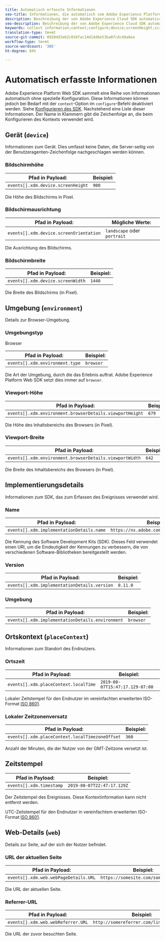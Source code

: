 ```yaml
---
title: Automatisch erfasste Informationen
seo-title: Informationen, die automatisch vom Adobe Experience Platform Web SDK erfasst werden
description: Beschreibung der von Adobe Experience Cloud SDK automatisch erfassten Informationen
seo-description: Beschreibung der von Adobe Experience Cloud SDK automatisch erfassten Informationen
keywords: collect information;context;configure;device;screenHeight;screen Height;screenOrientation;screen Orientation;screenWidth;screen Width;environment;viewportHeight;viewport Height;viewportWidth;viewport Width;crowserDetails;browser details;implementationDetails;implementation Details;name;version;placeContext;localTime;local Time;localTimezoneOffset;local Timezone Offset;timestamp;web;url;webPageDetails;web Page Details;webReferrer;web Referrer;landscape;portrait;
translation-type: tm+mt
source-git-commit: 0928dd3eb2c034fac14d14d6e53ba07cdc49a6ea
workflow-type: tm+mt
source-wordcount: '385'
ht-degree: 84%

---
```



# Automatisch erfasste Informationen

Adobe Experience Platform Web SDK sammelt eine Reihe von Informationen automatisch ohne spezielle Konfiguration. Diese Informationen können jedoch bei Bedarf mit der `context`-Option im `configure`-Befehl deaktiviert werden. Siehe [Konfigurieren des SDK](../fundamentals/configuring-the-sdk.md). Nachstehend eine Liste dieser Informationen. Der Name in Klammern gibt die Zeichenfolge an, die beim Konfigurieren des Kontexts verwendet wird.

## Gerät (`device`)

Informationen zum Gerät. Dies umfasst keine Daten, die Server-seitig von der Benutzeragenten-Zeichenfolge nachgeschlagen werden können.

### Bildschirmhöhe

| **Pfad in Payload:** | **Beispiel:** |
| ---------------------------------- | ------------ |
| `events[].xdm.device.screenHeight` | `900` |

Die Höhe des Bildschirms in Pixel.

### Bildschirmausrichtung

| **Pfad in Payload:** | **Mögliche Werte:** |
| --------------------------------------- | ------------------------- |
| `events[].xdm.device.screenOrientation` | `landscape` oder `portrait` |

Die Ausrichtung des Bildschirms.

### Bildschirmbreite

| **Pfad in Payload:** | **Beispiel:** |
| --------------------------------- | ------------ |
| `events[].xdm.device.screenWidth` | `1440` |

Die Breite des Bildschirms (in Pixel).

## Umgebung (`environment`)

Details zur Browser-Umgebung.

### Umgebungstyp

Browser

| **Pfad in Payload:** | **Beispiel:** |
| ------------------------------- | ------------ |
| `events[].xdm.environment.type` | `browser` |

Die Art der Umgebung, durch die das Erlebnis auftrat. Adobe Experience Platform Web SDK setzt dies immer auf `browser`.

### Viewport-Höhe

| **Pfad in Payload:** | **Beispiel:** |
| -------------------------------------------------------- | ------------ |
| `events[].xdm.environment.browserDetails.viewportHeight` | `679` |

Die Höhe des Inhaltsbereichs des Browsers (in Pixel).

### Viewport-Breite

| **Pfad in Payload:** | **Beispiel:** |
| ------------------------------------------------------- | ------------ |
| `events[].xdm.environment.browserDetails.viewportWidth` | `642` |

Die Breite des Inhaltsbereichs des Browsers (in Pixel).

## Implementierungsdetails

Informationen zum SDK, das zum Erfassen des Ereignisses verwendet wird.

### Name

| **Pfad in Payload:** | **Beispiel:** |
| ----------------------------------------- | --------------------------------------- |
| `events[].xdm.implementationDetails.name` | `https://ns.adobe.com/experience/alloy` |

Die Kennung des Software Development Kits (SDK).  Dieses Feld verwendet einen URI, um die Eindeutigkeit der Kennungen zu verbessern, die von verschiedenen Software-Bibliotheken bereitgestellt werden.

### Version

| **Pfad in Payload:** | **Beispiel:** |
| -------------------------------------------- | ------------ |
| `events[].xdm.implementationDetails.version` | `0.11.0` |

### Umgebung

| **Pfad in Payload:** | **Beispiel:** |
| ------------------------------------------------ | ------------ |
| `events[].xdm.implementationDetails.environment` | `browser` |


## Ortskontext (`placeContext`)

Informationen zum Standort des Endnutzers.

### Ortszeit

| **Pfad in Payload:** | **Beispiel:** |
| ------------------------------------- | ------------------------------- |
| `events[].xdm.placeContext.localTime` | `2019-08-07T15:47:17.129-07:00` |

Lokaler Zeitstempel für den Endnutzer im vereinfachten erweiterten ISO-Format [ISO 8601](https://tools.ietf.org/html/rfc3339#section-5.6).

### Lokaler Zeitzonenversatz

| **Pfad in Payload:** | **Beispiel:** |
| ----------------------------------------------- | ------------ |
| `events[].xdm.placeContext.localTimezoneOffset` | `360` |

Anzahl der Minuten, die der Nutzer von der GMT-Zeitzone versetzt ist.

## Zeitstempel

| **Pfad in Payload:** | **Beispiel:** |
| ------------------------ | -------------------------- |
| `events[].xdm.timestamp` | `2019-08-07T22:47:17.129Z` |

Der Zeitstempel des Ereignisses.  Diese Kontextinformation kann nicht entfernt werden.

UTC-Zeitstempel für den Endnutzer in vereinfachtem erweiterten ISO-Format [ISO 8601](https://tools.ietf.org/html/rfc3339#section-5.6).

## Web-Details (`web`)

Details zur Seite, auf der sich der Nutzer befindet.

### URL der aktuellen Seite

| **Pfad in Payload:** | **Beispiel:** |
| ------------------------------------- | ------------------------------------ |
| `events[].xdm.web.webPageDetails.URL` | `https://somesite.com/somepage.html` |

Die URL der aktuellen Seite.

### Referrer-URL

| **Pfad in Payload:** | **Beispiel:** |
| ---------------------------------- | ----------------------------------------- |
| `events[].xdm.web.webReferrer.URL` | `http://somereferrer.com/linkedpage.html` |

Die URL der zuvor besuchten Seite.
